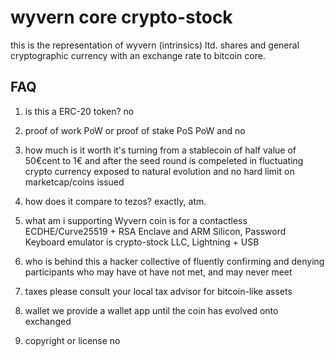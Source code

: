 # wyvern core crypto-stock

this is the representation of wyvern (intrinsics) ltd. shares and general cryptographic currency with an exchange rate to bitcoin core.

## FAQ
1. is this a ERC-20 token?
no

2. proof of work PoW or proof of stake PoS
PoW and no

3. how much is it worth
it's turning from a stablecoin of half value of 50€cent to 1€ and after the seed round is compeleted in fluctuating crypto currency exposed to natural evolution and no hard limit on marketcap/coins issued

4. how does it compare to tezos?
exactly, atm. 

5. what am i supporting
Wyvern coin is for a contactless ECDHE/Curve25519 + RSA Enclave and ARM Silicon, Password Keyboard emulator is crypto-stock LLC, Lightning + USB

6. who is behind this
a hacker collective of fluently confirming and denying participants who may have ot have not met, and may never meet

7. taxes
please consult your local tax advisor for bitcoin-like assets

8. wallet
we provide a wallet app until the coin has evolved onto exchanged

9. copyright or license
no
